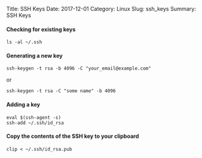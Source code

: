 Title: SSH Keys
Date: 2017-12-01
Category: Linux
Slug: ssh_keys
Summary: SSH Keys


#### Checking for existing keys

    ls -al ~/.ssh

#### Generating a new key

    ssh-keygen -t rsa -b 4096 -C "your_email@example.com"

or
       
    ssh-keygen -t rsa -C "some name" -b 4096

#### Adding a key

    eval $(ssh-agent -s)
    ssh-add ~/.ssh/id_rsa

####  Copy the contents of the SSH key to your clipboard

    clip < ~/.ssh/id_rsa.pub
